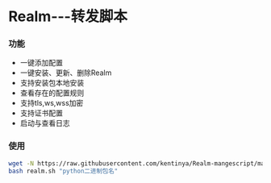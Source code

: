 # Realm---转发脚本
### 功能
- 一键添加配置
- 一键安装、更新、删除Realm
- 支持安装包本地安装
- 查看存在的配置规则
- 支持tls,ws,wss加密
- 支持证书配置
- 启动与查看日志
### 使用
```bash
wget -N https://raw.githubusercontent.com/kentinya/Realm-mangescript/main/realm.sh
bash realm.sh "python二进制包名"
```
